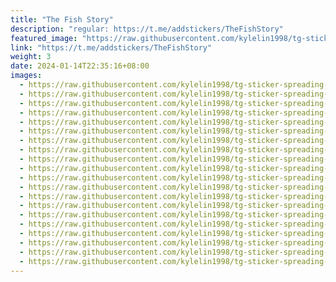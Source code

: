 ```yaml
---
title: "The Fish Story"
description: "regular: https://t.me/addstickers/TheFishStory"
featured_image: "https://raw.githubusercontent.com/kylelin1998/tg-sticker-spreading-worldwide-images/main/img/03fa1e2e-7580-456e-8384-0b6968b9fa06.jpg"
link: "https://t.me/addstickers/TheFishStory"
weight: 3
date: 2024-01-14T22:35:16+08:00
images:
  - https://raw.githubusercontent.com/kylelin1998/tg-sticker-spreading-worldwide-images/main/img/03fa1e2e-7580-456e-8384-0b6968b9fa06.jpg
  - https://raw.githubusercontent.com/kylelin1998/tg-sticker-spreading-worldwide-images/main/img/ac4524f7-f819-4636-9ac3-d35365c4ecc1.jpg
  - https://raw.githubusercontent.com/kylelin1998/tg-sticker-spreading-worldwide-images/main/img/28ecfda8-beef-4da6-ba09-7183cae91872.jpg
  - https://raw.githubusercontent.com/kylelin1998/tg-sticker-spreading-worldwide-images/main/img/e2ec6efe-2d99-4af0-b8c4-f751f73e456c.jpg
  - https://raw.githubusercontent.com/kylelin1998/tg-sticker-spreading-worldwide-images/main/img/cc9f092c-1f97-4b3f-a0d3-25702858a1fe.jpg
  - https://raw.githubusercontent.com/kylelin1998/tg-sticker-spreading-worldwide-images/main/img/e469756c-3fdd-4925-b6c0-d8b834a08c00.jpg
  - https://raw.githubusercontent.com/kylelin1998/tg-sticker-spreading-worldwide-images/main/img/a663fcf1-8e9d-485a-aa8d-2d5d63d286d3.jpg
  - https://raw.githubusercontent.com/kylelin1998/tg-sticker-spreading-worldwide-images/main/img/77c5740c-e45a-4f53-a384-01079e76ceec.jpg
  - https://raw.githubusercontent.com/kylelin1998/tg-sticker-spreading-worldwide-images/main/img/6ac95121-64e4-4e94-b97c-5d5735551fb1.jpg
  - https://raw.githubusercontent.com/kylelin1998/tg-sticker-spreading-worldwide-images/main/img/1d6f1a3a-0409-45ba-8dbf-c145345c5901.jpg
  - https://raw.githubusercontent.com/kylelin1998/tg-sticker-spreading-worldwide-images/main/img/ff081e5f-2d50-4ae1-8bcb-0981aaa8dd42.jpg
  - https://raw.githubusercontent.com/kylelin1998/tg-sticker-spreading-worldwide-images/main/img/a0b06032-41d4-4ed5-9b6b-68f79c76c773.jpg
  - https://raw.githubusercontent.com/kylelin1998/tg-sticker-spreading-worldwide-images/main/img/f60cf93d-d644-49b7-bee6-ec4f0bc29cbd.jpg
  - https://raw.githubusercontent.com/kylelin1998/tg-sticker-spreading-worldwide-images/main/img/334f0612-11a8-4cea-a27e-a8481cac1391.jpg
  - https://raw.githubusercontent.com/kylelin1998/tg-sticker-spreading-worldwide-images/main/img/dde9a843-1296-4128-8d03-36851f8c8a67.jpg
  - https://raw.githubusercontent.com/kylelin1998/tg-sticker-spreading-worldwide-images/main/img/eb097da7-adc0-419d-800b-c9e7bc624628.jpg
  - https://raw.githubusercontent.com/kylelin1998/tg-sticker-spreading-worldwide-images/main/img/e601f906-8560-4361-8b53-be9ea8d3ecc6.jpg
  - https://raw.githubusercontent.com/kylelin1998/tg-sticker-spreading-worldwide-images/main/img/c6ed8464-27ee-45bc-ad28-99003d53c1e1.jpg
  - https://raw.githubusercontent.com/kylelin1998/tg-sticker-spreading-worldwide-images/main/img/de96e2f5-78cc-410f-a9f9-6fef8c9bfbff.jpg
  - https://raw.githubusercontent.com/kylelin1998/tg-sticker-spreading-worldwide-images/main/img/0c331753-42f3-4016-90ae-438b1716d572.jpg
---
```

